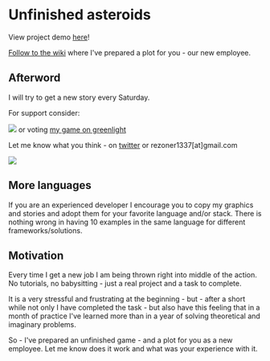 # Unfinished asteroids

View project demo [here](http://tommsy64.github.io/unfinished-asteroids)!

[Follow to the wiki](https://github.com/rezoner/unfinished-asteroids/wiki) where I've prepared a plot for you - our new employee.

## Afterword

I will try to get a new story every Saturday.

For support consider:

[<img src="https://raw.githubusercontent.com/twolfson/gittip-badge/0.1.0/dist/gittip.png">](http://gratipay.com/rezoner/) or voting [my game on greenlight](http://steamcommunity.com/sharedfiles/filedetails/stats/214144938)

Let me know what you think - on [twitter](http://twitter.com/rezoner) or rezoner1337[at]gmail.com

<img src="http://i.imgur.com/XCCzd6f.png">

## More languages

If you are an experienced developer I encourage you to copy my graphics and stories and adopt them for your favorite language and/or stack. There is nothing wrong in having 10 examples in the same language for different frameworks/solutions.

## Motivation

Every time I get a new job I am being thrown right into middle of the action. No tutorials, no babysitting - just a real project and a task to complete.

It is a very stressful and frustrating at the beginning - but - after a short while not only I have completed the task - but also have this feeling that in a month of practice I've learned more than in a year of solving theoretical and imaginary problems.

So - I've prepared an unfinished game - and a plot for you as a new employee.
Let me know does it work and what was your experience with it.
